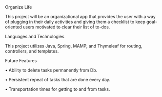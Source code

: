 Organize Life

This project will be an organizational app that provides the user with a way of plugging in their daily activities and giving them a checklist to keep goal-oriented users motivated to clear their list of to-dos.

Languages and Technologies

This project utilizes Java, Spring, MAMP, and Thymeleaf for routing, controllers, and templates.

Future Features

•	Ability to delete tasks permanently from Db.

•	Persistent repeat of tasks that are done every day.

•	Transportation times for getting to and from tasks.

